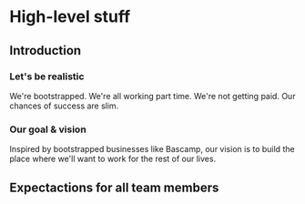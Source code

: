 

# High-level stuff
## Introduction
### Let's be realistic
We're bootstrapped. We're all working part time. We're not getting paid. Our chances of success are slim. 

### Our goal & vision
Inspired by bootstrapped businesses like Bascamp, our vision is to build the place where we'll want to work for the rest of our lives. 





## Expectactions for all team members
<!--stackedit_data:
eyJoaXN0b3J5IjpbLTU3MTc5NzE1NCw4NTIxOTI5MzRdfQ==
-->